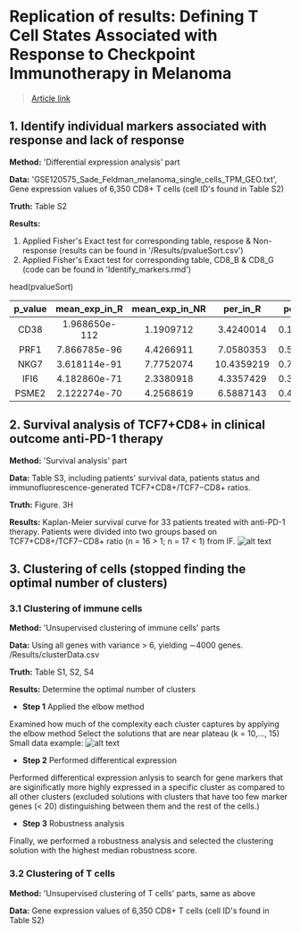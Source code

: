# Replication of results: Defining T Cell States Associated with Response to Checkpoint Immunotherapy in Melanoma
> [Article link](https://www.sciencedirect.com/science/article/pii/S0092867418313941#mmc1)
## 1. Identify individual markers associated with response and lack of response 
**Method:** 'Differential expression analysis' part

**Data:** 'GSE120575_Sade_Feldman_melanoma_single_cells_TPM_GEO.txt', Gene expression values of 6,350 CD8+ T cells (cell ID's found in Table S2)

**Truth:** Table S2

**Results:** 
1. Applied Fisher's Exact test for corresponding table, respose & Non-response (results can be found in '/Results/pvalueSort.csv') 
2. Applied Fisher's Exact test for corresponding table, CD8_B & CD8_G (code can be found in 'Identify_markers.rmd')

head(pvalueSort)

| p_value | mean_exp_in_R | mean_exp_in_NR | per_in_R | per_in_NR | log2_R_NR_ |
| :-------------: |:-------------:| :-----:| :-------------: |:-------------:| :-----:|
| CD38 |	1.968650e-112 |	1.1909712 |	3.4240014 |	0.15226940 |	0.42710997 |	-1.5235448 |
| PRF1 |	7.866785e-96 |	4.4266911 |	7.0580353 |	0.50561249 |	0.76889096 |	-0.6730380 |
| NKG7 |	3.618114e-91 |	7.7752074 |	10.4359219 |	0.70815032 |	0.91141595 |	-0.4246050 |
| IFI6 |	4.182860e-71 |	2.3380918 |	4.3357429 |	0.33723768 |	0.57498256 |	-0.8909476 |
| PSME2 |	2.122274e-70 |	4.2568619 |	6.5887143 |	0.46412884 |	0.69681469 |	-0.6302067 |

## 2. Survival analysis of TCF7+CD8+ in clinical outcome anti-PD-1 therapy
**Method:** 'Survival analysis' part

**Data:** Table S3, including patients' survival data, patients status and immunofluorescence-generated TCF7+CD8+/TCF7−CD8+ ratios.

**Truth:** Figure. 3H  

**Results:** Kaplan-Meier survival curve for 33 patients treated with anti-PD-1 therapy. Patients were divided into two groups based on TCF7+CD8+/TCF7−CD8+ ratio (n = 16 > 1; n = 17 < 1) from IF.
![alt text](https://i.ibb.co/y67Xzxv/image.png)

## 3. Clustering of cells (stopped finding the optimal number of clusters)
### 3.1 Clustering of immune cells 
**Method:** 'Unsupervised clustering of immune cells' parts

**Data:** Using all genes with variance > 6, yielding ∼4000 genes.  /Results/clusterData.csv

**Truth:** Table S1, S2, S4

**Results:**
Determine the optimal number of clusters
- **Step 1** Applied the elbow method

Examined how much of the complexity each cluster captures by applying the elbow method 
Select the solutions that are near plateau (k = 10,..., 15)
Small data example:
![alt text](https://i.ibb.co/R0nkFFg/image.png)

- **Step 2** Performed differentical expression

Performed differentical expression anlysis to search for gene markers that are siginificatly more highly expressed in a specific cluster as compared to all other clusters (excluded solutions with clusters that have too few marker genes (< 20) distinguishing between them and the rest of the cells.)

- **Step 3** Robustness analysis

Finally, we performed a robustness analysis and selected the clustering solution with the highest median robustness score.

### 3.2 Clustering of T cells

**Method:** 'Unsupervised clustering of T cells' parts, same as above 

**Data:**  Gene expression values of 6,350 CD8+ T cells (cell ID's found in Table S2)
